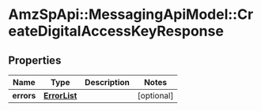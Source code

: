 # AmzSpApi::MessagingApiModel::CreateDigitalAccessKeyResponse

## Properties
Name | Type | Description | Notes
------------ | ------------- | ------------- | -------------
**errors** | [**ErrorList**](ErrorList.md) |  | [optional] 

